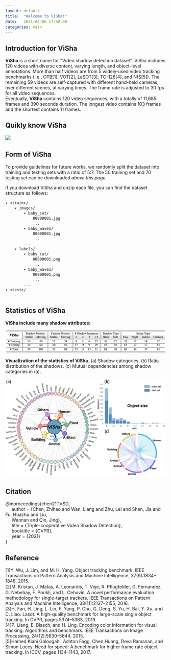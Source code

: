 ```yaml
---
layout: default
title:  "Welcome to ViSha!"
date:   2021-04-06 17:50:00
categories: main
---
```


## Introduction for ViSha
**ViSha** is a short name for "Video shadow detection dataset". ViSha includes 120 videos with diverse content, varying length, and object-level annotations. More than half videos are from 5 widely-used video tracking benchmarks (i.e., OTB[1], VOT[2], LaSOT[3], TC-128[4], and NfS[5]). The remaining 59 videos are self-captured with different hand-held cameras, over different scenes, at varying times. The frame rate is adjusted to 30 fps for all video sequences.  
Eventually, **ViSha** contains 120 video sequences, with a totally of 11,685 frames and 390 seconds duration. The longest video contains 103 frames and the shortest contains 11 frames.

## Quikly know ViSha

<img src="https://github.com/eraserNut/eraserNut.github.io/blob/main/_posts/video1_compass_gif2.gif?raw=true">

## Form of ViSha
To provide guidelines for future works, we randomly split the dataset into training and testing sets with a ratio of 5:7. The 50 training set and 70 testing set can be downloaded *above this page*.

If you download ViSha and unzip each file, you can find the dataset structure as follows:

    ▾ <train>/
        ▾ images/
            ▾ baby_cat/
                00000001.jpg
                ...
            ▾ baby_wave1/
                00000001.jpg
                ...
            ...
        ▾ labels/
            ▾ baby_cat/
                00000001.png
                ...
            ▾ baby_wave1/
                00000001.png
                ...
            ...
    ▾ <test>/
        ...

<!-- <img src="https://github.com/eraserNut/eraserNut.github.io/blob/main/_posts/folder_structure.png?raw=true" height="500"> -->


## Statistics of ViSha
**ViSha include many shadow attributes:**

<img src="https://github.com/eraserNut/eraserNut.github.io/blob/main/_posts/visha_sta.png?raw=true" width="730">


**Visualization of the statistics of ViSha.** (a) Shadow categories. (b) Ratio distribution of the shadows. (c) Mutual dependencies among shadow categories in (a).

<img src="https://github.com/eraserNut/eraserNut.github.io/blob/main/_posts/visha_figure.png?raw=true" width="700">

## Citation
@inproceedings{chen21TVSD,   
&nbsp;&nbsp;&nbsp;&nbsp;  author = {Chen, Zhihao and Wan, Liang and Zhu, Lei and Shen, Jia and Fu, Huazhu and Liu,    
&nbsp;&nbsp;&nbsp;&nbsp;  Wennan and Qin, Jing},    
&nbsp;&nbsp;&nbsp;&nbsp;  title = {Triple-cooperative Video Shadow Detection},    
&nbsp;&nbsp;&nbsp;&nbsp;  booktitle = {CVPR},    
&nbsp;&nbsp;&nbsp;&nbsp;  year  = {2021}    
}

## Reference
[1]Y. Wu, J. Lim, and M. H. Yang. Object tracking benchmark. IEEE Transactions on Pattern Analysis and Machine Intelligence, 37(9):1834–1848, 2015.  
[2]M. Kristan, J. Matas, A. Leonardis, T. Vojir, R. Pﬂugfelder, G. Fernandez, G. Nebehay, F. Porikli, and L. Cehovin. A novel performance evaluation methodology for single-target trackers. IEEE Transactions on Pattern Analysis and Machine Intelligence, 38(11):2137–2155, 2016.  
[3]H. Fan, H. Ling, L. Lin, F. Yang, P. Chu, G. Deng, S. Yu, H. Bai, Y. Xu, and C. Liao. Lasot: A high-quality benchmark for large-scale single object tracking. In CVPR, pages 5374–5383, 2019.  
[4]P. Liang, E. Blasch, and H. Ling. Encoding color information for visual tracking: Algorithms and benchmark. IEEE Transactions on Image Processing, 24(12):5630–5644, 2015.  
[5]Hamed Kiani Galoogahi, Ashton Fagg, Chen Huang, Deva Ramanan, and Simon Lucey. Need for speed: A benchmark for higher frame rate object tracking. In ICCV, pages 1134–1143, 2017.
